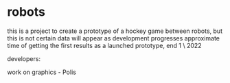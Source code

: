 # robots
this is a project to create a prototype of a hockey game between robots, but this is not certain
data will appear as development progresses
approximate time of getting the first results as a launched prototype, end 1 \ 2022

developers:

work on graphics - Polis
